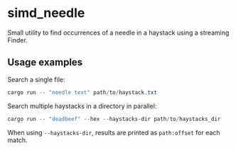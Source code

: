 simd_needle
===========

Small utility to find occurrences of a needle in a haystack using a streaming Finder.

Usage examples
--------------

Search a single file:

```powershell
cargo run -- "needle text" path/to/haystack.txt
```

Search multiple haystacks in a directory in parallel:

```powershell
cargo run -- "deadbeef" --hex --haystacks-dir path/to/haystacks_dir
```

When using `--haystacks-dir`, results are printed as `path:offset` for each match.
